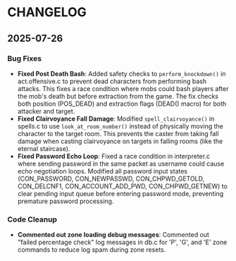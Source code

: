 # CHANGELOG

## 2025-07-26

### Bug Fixes
- **Fixed Post Death Bash**: Added safety checks to `perform_knockdown()` in act.offensive.c to prevent dead characters from performing bash attacks. This fixes a race condition where mobs could bash players after the mob's death but before extraction from the game. The fix checks both position (POS_DEAD) and extraction flags (DEAD() macro) for both attacker and target.
- **Fixed Clairvoyance Fall Damage**: Modified `spell_clairvoyance()` in spells.c to use `look_at_room_number()` instead of physically moving the character to the target room. This prevents the caster from taking fall damage when casting clairvoyance on targets in falling rooms (like the eternal staircase).
- **Fixed Password Echo Loop**: Fixed a race condition in interpreter.c where sending password in the same packet as username could cause echo negotiation loops. Modified all password input states (CON_PASSWORD, CON_NEWPASSWD, CON_CHPWD_GETOLD, CON_DELCNF1, CON_ACCOUNT_ADD_PWD, CON_CHPWD_GETNEW) to clear pending input queue before entering password mode, preventing premature password processing.

### Code Cleanup
- **Commented out zone loading debug messages**: Commented out "failed percentage check" log messages in db.c for 'P', 'G', and 'E' zone commands to reduce log spam during zone resets.
